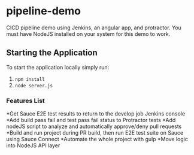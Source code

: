 # pipeline-demo
CICD pipeline demo using Jenkins, an angular app, and protractor.  You must have NodeJS installed on your system for this demo to work.

## Starting the Application
To start the application locally simply run:
1) `npm install`
2) `node server.js`

### Features List
*Get Sauce E2E test results to return to the develop job Jenkins console
*Add build pass fail and test pass fail status to Protractor tests
*Add nodeJS script to analyze and automatically approve/deny pull requests
*Build and run project during PR build, then run E2E test suite on Sauce using Sauce Connect
*Automate the whole project with gulp
*Move logic into NodeJS API layer
